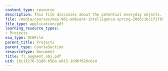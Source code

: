 ```yaml
---
content_type: resource
description: This file discusses about the potential everyday objects.
file: /media/courses/mas-961-ambient-intelligence-spring-2005/1bc1f2765180b56ae8151dd6f626c6c4_fl_augment_obj.pdf
file_type: application/pdf
learning_resource_types:
- Projects
ocw_type: OCWFile
parent_title: Projects
parent_type: CourseSection
resourcetype: Document
title: fl_augment_obj.pdf
uid: 1bc1f276-5180-b56a-e815-1dd6f626c6c4
---
```

